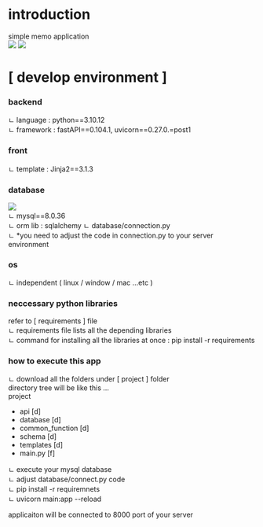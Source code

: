 <h1>introduction</h1>
simple memo application<br>
<img src="https://github.com/Yujunmo/my_memo-using-fastAPI-/assets/45279586/d91e8020-dc3f-46fa-a45e-fa60fcb19b76">
<img src="https://github.com/Yujunmo/my_memo-using-fastAPI-/assets/45279586/629d34ca-4973-4ad9-a6a5-f257a55f9c39">


<h1>[ develop environment ]</h1>

<h3>backend</h3> 
 ㄴ language : python==3.10.12<br>
 ㄴ framework : fastAPI==0.104.1, uvicorn==0.27.0.=post1<br>
	
<h3>front</h3> 
 ㄴ template : Jinja2==3.1.3

<h3>database</h3>
<img src="https://github.com/Yujunmo/my_memo-using-fastAPI-/assets/45279586/765fb091-7c9e-431e-8dfc-1befb60e1c37">
<br>
 ㄴ mysql==8.0.36 <br>
 ㄴ orm lib : sqlalchemy
 ㄴ database/connection.py <br>
 ㄴ *you need to adjust the code in connection.py to your server environment <br>

<h3>os</h3>
 ㄴ independent ( linux / window / mac ...etc ) 

<h3>neccessary python libraries</h3>
 refer to [ requirements ] file <br>
 ㄴ requirements file lists all the depending libraries<br>
 ㄴ command for installing all the libraries at once :  pip install -r requirements   <br>

<h3>how to execute this app</h3>
  ㄴ download all the folders under [ project ] folder<br>
   directory tree will be like this ...<br>
        project<br>
<ul>
	   <li> api [d]</li>
           <li> database [d]</li>
           <li> common_function [d]</li>
           <li> schema [d]</li>
           <li> templates [d]</li>
           <li> main.py [f]</li>												
</ul>
  ㄴ execute your mysql database  <br>
  ㄴ adjust database/connect.py code <br>
  ㄴ pip install -r requiremnets <br>
  ㄴ uvicorn main:app --reload<br>

applicaiton will be connected to 8000 port of your server<br>
